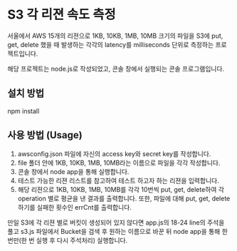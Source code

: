 # S3 각 리젼 속도 측정
서울에서 AWS 15개의 리젼으로 1KB, 10KB, 1MB, 10MB 크기의 파일을 S3에 put, get, delete 했을 때 발생하는 각각의 latency를 milliseconds 단위로 측정하는 프로젝트입니다.

해당 프로젝트는 node.js로 작성되었고, 콘솔 창에서 실행되는 콘솔 프로그램입니다.


## 설치 방법
npm install


## 사용 방법 (Usage)
1. awsconfig.json 파일에 자신의 access key와 secret key를 작성합니다.
2. file 폴더 안에 1KB, 10KB, 1MB, 10MB라는 이름으로 파일을 각각 작성합니다.
3. 콘솔 창에서 node app을 통해 실행합니다.
4. 테스트 가능한 리젼 리스트를 참고하여 테스트 하고자 하는 리젼을 입력합니다.
5. 해당 리젼으로 1KB, 10KB, 1MB, 10MB를 각각 10번씩 put, get, delete하여 각 operation 별로 평균을 낸 결과를 출력합니다.
    또한, 파일에 대해 put, get, delete하기를 실패한 횟수인 errCnt를 출력합니다.

 만일 S3에 각 리젼 별로 버킷이 생성되어 있지 않다면 app.js의 18-24 line의 주석을 풀고 s3.js 파일에서 Bucket을 검색 후 원하는 이름으로 바꾼 뒤 node app을 통해 한 번만(한 번 실행 후 다시 주석처리) 실행합니다.
